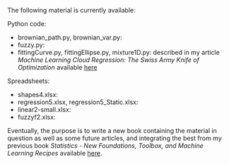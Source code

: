 The following material is currently available:

Python code:

<ul>
  <li> brownian_path.py, brownian_var.py: </li>
  <li> fuzzy.py: </li>
  <li> fittingCurve.py, fittingEllipse.py, mixture1D.py: described in my article <em>Machine Learning Cloud Regression: The Swiss Army Knife of Optimization</em> available <a href="https://mltechniques.com/2022/08/25/machine-learning-cloud-regression-the-swiss-army-knife-of-optimization/">here</a></li>
</ul>

Spreadsheets: 

<ul>
  <li> shapes4.xlsx: </li>
  <li> regression5.xlsx, regression5_Static.xlsx: </li>
  <li> linear2-small.xlsx: </li>
  <li>fuzzyf2.xlsx: </li>
</ul>

Eventually, the purpose is to write a new book containing the material in question as well as some future articles, and integrating the best from my previous book <em>Statistics - New Foundations, Toolbox, and Machine Learning Recipes</em> available <a href="https://mltechniques.com/resources/">here</a>.
